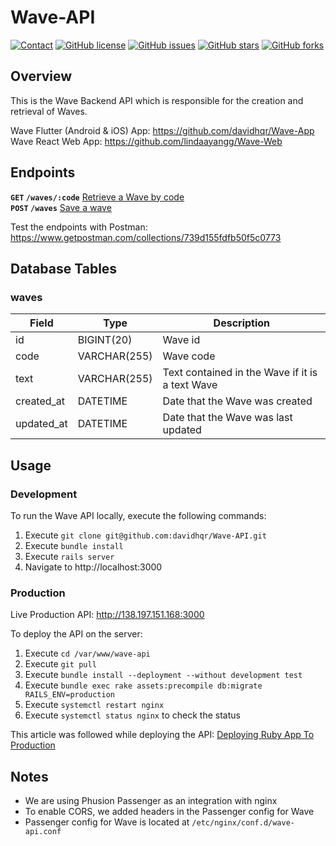 # Wave-API

[![Contact](https://img.shields.io/badge/contact-%40davidhqr-blue)](https://github.com/davidhqr)
[![GitHub license](https://img.shields.io/github/license/davidhqr/Wave-API)](https://github.com/davidhqr/Wave-API)
[![GitHub issues](https://img.shields.io/github/issues/davidhqr/Wave-API)](https://github.com/davidhqr/Wave-API/issues)
[![GitHub stars](https://img.shields.io/github/stars/davidhqr/Wave-API)](https://github.com/davidhqr/Wave-API/stargazers)
[![GitHub forks](https://img.shields.io/github/forks/davidhqr/Wave-API)](https://github.com/davidhqr/Wave-API/network)

## Overview

This is the Wave Backend API which is responsible for the creation and retrieval of Waves.

Wave Flutter (Android & iOS) App: https://github.com/davidhqr/Wave-App \
Wave React Web App: https://github.com/lindaayangg/Wave-Web

## Endpoints

**`GET` `/waves/:code`** [Retrieve a Wave by code](GET_WAVE.md)\
**`POST` `/waves`** [Save a wave](SAVE_WAVE.md)

Test the endpoints with Postman: https://www.getpostman.com/collections/739d155fdfb50f5c0773

## Database Tables

### waves
| Field      | Type         | Description                                     |
|------------|--------------|-------------------------------------------------|
| id         | BIGINT(20)   | Wave id                                         |
| code       | VARCHAR(255) | Wave code                                       |
| text       | VARCHAR(255) | Text contained in the Wave if it is a text Wave |
| created_at | DATETIME     | Date that the Wave was created                  |
| updated_at | DATETIME     | Date that the Wave was last updated             |

## Usage

### Development

To run the Wave API locally, execute the following commands:
1. Execute `git clone git@github.com:davidhqr/Wave-API.git`
2. Execute `bundle install`
3. Execute `rails server`
4. Navigate to http://localhost:3000

### Production

Live Production API: http://138.197.151.168:3000

To deploy the API on the server:
1. Execute `cd /var/www/wave-api`
1. Execute `git pull`
2. Execute `bundle install --deployment --without development test`
3. Execute `bundle exec rake assets:precompile db:migrate RAILS_ENV=production`
4. Execute `systemctl restart nginx`
5. Execute `systemctl status nginx` to check the status

This article was followed while deploying the API: [Deploying Ruby App To Production](https://www.phusionpassenger.com/library/walkthroughs/deploy/ruby/ownserver/nginx/oss/el7/deploy_app.html)

## Notes
- We are using Phusion Passenger as an integration with nginx
- To enable CORS, we added headers in the Passenger config for Wave
- Passenger config for Wave is located at `/etc/nginx/conf.d/wave-api.conf`
